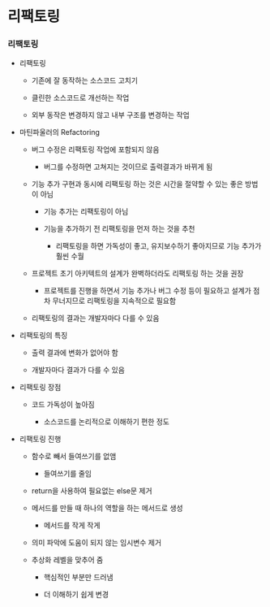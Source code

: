 # 리팩토링

### 리팩토링

- 리팩토링
  
  - 기존에 잘 동작하는 소스코드 고치기
  
  - 클린한 소스코드로 개선하는 작업
  
  - 외부 동작은 변경하지 않고 내부 구조를 변경하는 작업

- 마틴파울러의 Refactoring
  
  - 버그 수정은 리팩토링 작업에 포함되지 않음
    
    - 버그를 수정하면 고쳐지는 것이므로 출력결과가 바뀌게 됨
  
  - 기능 추가 구현과 동시에 리팩토링 하는 것은 시간을 절약할 수 있는 좋은 방법이 아님
    
    - 기능 추가는 리팩토링이 아님
    
    - 기능을 추가하기 전 리팩토링을 먼저 하는 것을 추천
      
      - 리팩토링을 하면 가독성이 좋고, 유지보수하기 좋아지므로 기능 추가가 훨씬 수월
  
  - 프로젝트 초기 아키텍트의 설계가 완벽하더라도 리팩토링 하는 것을 권장
    
    - 프로젝트를 진행을 하면서 기능 추가나 버그 수정 등이 필요하고 설계가 점차 무너지므로 리팩토링을 지속적으로 필요함
  
  - 리팩토링의 결과는 개발자마다 다를 수 있음

- 리팩토링의 특징
  
  - 출력 결과에 변화가 없어야 함
  
  - 개발자마다 결과가 다를 수 있음

- 리팩토링 장점
  
  - 코드 가독성이 높아짐
    
    - 소스코드를 논리적으로 이해하기 편한 정도

- 리팩토링 진행
  
  - 함수로 빼서 들여쓰기를 없앰
    
    - 들여쓰기를 줄임
  
  - return을 사용하여 필요없는 else문 제거
  
  - 메서드를 만들 때 하나의 역할을 하는 메서드로 생성
    
    - 메서드를 작게 작게
  
  - 의미 파악에 도움이 되지 않는 임시변수 제거
  
  - 추상화 레벨을 맞추어 줌
    
    - 핵심적인 부분만 드러냄
    
    - 더 이해하기 쉽게 변경
